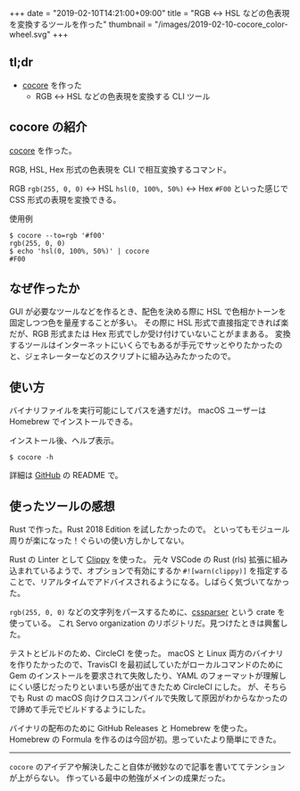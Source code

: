 +++
date = "2019-02-10T14:21:00+09:00"
title = "RGB ↔ HSL などの色表現を変換するツールを作った"
thumbnail = "/images/2019-02-10-cocore_color-wheel.svg"
+++

## tl;dr

- [cocore][GitHub] を作った
  - RGB ↔ HSL などの色表現を変換する CLI ツール

## cocore の紹介

[cocore][GitHub] を作った。

RGB, HSL, Hex 形式の色表現を CLI で相互変換するコマンド。

RGB `rgb(255, 0, 0)` ↔ HSL `hsl(0, 100%, 50%)` ↔ Hex `#F00`
といった感じで CSS 形式の表現を変換できる。

使用例

```console
$ cocore --to=rgb '#f00'
rgb(255, 0, 0)
$ echo 'hsl(0, 100%, 50%)' | cocore
#F00
```

## なぜ作ったか

GUI が必要なツールなどを作るとき、配色を決める際に HSL で色相かトーンを固定しつつ色を量産することが多い。
その際に HSL 形式で直接指定できれば楽だが、RGB 形式または Hex 形式でしか受け付けていないことがままある。
変換するツールはインターネットにいくらでもあるが手元でサッとやりたかったのと、ジェネレーターなどのスクリプトに組み込みたかったので。

## 使い方

バイナリファイルを実行可能にしてパスを通すだけ。
macOS ユーザーは Homebrew でインストールできる。

インストール後、ヘルプ表示。

```console
$ cocore -h
```

詳細は [GitHub][] の README で。

## 使ったツールの感想

Rust で作った。Rust 2018 Edition を試したかったので。
といってもモジュール周りが楽になった！ぐらいの使い方しかしてない。

Rust の Linter として [Clippy][] を使った。
元々 VSCode の Rust (rls) 拡張に組み込まれているようで、オプションで有効にするか `#![warn(clippy)]` を指定することで、リアルタイムでアドバイスされるようになる。しばらく気づいてなかった。

`rgb(255, 0, 0)` などの文字列をパースするために、[cssparser][] という crate を使っている。
これ Servo organization のリポジトリだ。見つけたときは興奮した。

テストとビルドのため、CircleCI を使った。
macOS と Linux 両方のバイナリを作りたかったので、TravisCI を最初試していたがローカルコマンドのために Gem のインストールを要求されて失敗したり、YAML のフォーマットが理解しにくい感じだったりといまいち感が出てきたため CircleCI にした。
が、そちらでも Rust の macOS 向けクロスコンパイルで失敗して原因がわからなかったので諦めて手元でビルドするようにした。

バイナリの配布のために GitHub Releases と Homebrew を使った。
Homebrew の Formula を作るのは今回が初。思っていたより簡単にできた。

---

`cocore` のアイデアや解決したこと自体が微妙なので記事を書いててテンションが上がらない。
作っている最中の勉強がメインの成果だった。


[GitHub]: https://github.com/KoharaKazuya/cocore
[Clippy]: https://github.com/rust-lang/rust-clippy
[cssparser]: https://github.com/servo/rust-cssparser
